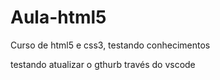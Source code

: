 # Aula-html5
Curso de html5 e css3, testando conhecimentos

testando atualizar o gthurb través do vscode

